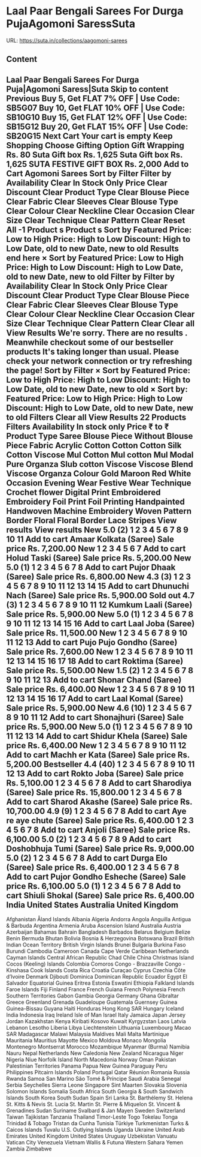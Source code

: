 # Laal Paar Bengali Sarees For Durga PujaAgomoni SaressSuta

URL: https://suta.in/collections/aagomoni-sarees

## Content

Laal Paar Bengali Sarees For Durga Puja|Agomoni Saress|Suta
Skip to content
Previous
Buy 5, Get FLAT 7% OFF | Use Code: SB5G07
Buy 10, Get FLAT 10% OFF | Use Code: SB10G10
Buy 15, Get FLAT 12% OFF | Use Code: SB15G12
Buy 20, Get FLAT 15% OFF | Use Code: SB20G15
Next
Cart
Your cart is empty
Keep Shopping
Choose Gifting Option
Gift Wrapping
Rs. 80
Suta Gift box
Rs. 1,625
Suta Gift box
Rs. 1,625
SUTA FESTIVE GIFT BOX
Rs. 2,000
Add to Cart
Agomoni Sarees
Sort by
Filter
Filter by
Availability
Clear
In Stock Only
Price
Clear
Discount
Clear
Product Type
Clear
Blouse Piece
Clear
Fabric
Clear
Sleeves
Clear
Blouse Type
Clear
Colour
Clear
Neckline
Clear
Occasion
Clear
Size
Clear
Technique
Clear
Pattern
Clear
Reset All
-1
Product
s
Product
s
Sort by
Featured
Price: Low to High
Price: High to Low
Discount: High to Low
Date, old to new
Date, new to old
Results end here
×
Sort by
Featured
Price: Low to High
Price: High to Low
Discount: High to Low
Date, old to new
Date, new to old
Filter by
Filter by
Availability
Clear
In Stock Only
Price
Clear
Discount
Clear
Product Type
Clear
Blouse Piece
Clear
Fabric
Clear
Sleeves
Clear
Blouse Type
Clear
Colour
Clear
Neckline
Clear
Occasion
Clear
Size
Clear
Technique
Clear
Pattern
Clear
Clear all
View Results
We're sorry. There are no results
.
Meanwhile checkout some of our bestseller products
It's taking longer than usual. Please check your network connection or try refreshing the page!
Sort by
Filter
×
Sort by
Featured
Price: Low to High
Price: High to Low
Discount: High to Low
Date, old to new
Date, new to old
×
Sort by:
Featured
Price: Low to High
Price: High to Low
Discount: High to Low
Date, old to new
Date, new to old
Filters
Clear all
View Results
22 Products
Filters
Availability
In stock only
Price
₹
to
₹
Product Type
Saree
Blouse Piece
Without Blouse Piece
Fabric
Acrylic Cotton
Cotton
Cotton Silk
Cotton Viscose
Mul Cotton
Mul cotton
Mul Modal
Pure Organza
Slub cotton
Viscose
Viscose Blend
Viscose Organza
Colour
Gold
Maroon
Red
White
Occasion
Evening Wear
Festive Wear
Technique
Crochet flower
Digital Print
Embroidered
Embroidery
Foil Print
Foil Printing
Handpainted
Handwoven
Machine Embroidery
Woven
Pattern
Border
Floral
Floral Border
Lace
Stripes
View results
View results
New
5.0
(2)
1
2
3
4
5
6
7
8
9
10
11
Add to cart
Amaar Kolkata (Saree)
Sale price
Rs. 7,200.00
New
1
2
3
4
5
6
7
Add to cart
Holud Taski (Saree)
Sale price
Rs. 5,200.00
New
5.0
(1)
1
2
3
4
5
6
7
8
Add to cart
Pujor Dhaak (Saree)
Sale price
Rs. 6,800.00
New
4.3
(3)
1
2
3
4
5
6
7
8
9
10
11
12
13
14
15
Add to cart
Dhunuchi Nach (Saree)
Sale price
Rs. 5,900.00
Sold out
4.7
(3)
1
2
3
4
5
6
7
8
9
10
11
12
Kumkum Laali (Saree)
Sale price
Rs. 5,900.00
New
5.0
(1)
1
2
3
4
5
6
7
8
9
10
11
12
13
14
15
16
Add to cart
Laal Joba (Saree)
Sale price
Rs. 11,500.00
New
1
2
3
4
5
6
7
8
9
10
11
12
13
Add to cart
Pujo Pujo Gondho (Saree)
Sale price
Rs. 7,600.00
New
1
2
3
4
5
6
7
8
9
10
11
12
13
14
15
16
17
18
Add to cart
Roktima (Saree)
Sale price
Rs. 5,500.00
New
1.5
(2)
1
2
3
4
5
6
7
8
9
10
11
12
13
Add to cart
Shonar Chand (Saree)
Sale price
Rs. 6,400.00
New
1
2
3
4
5
6
7
8
9
10
11
12
13
14
15
16
17
Add to cart
Laal Komal (Saree)
Sale price
Rs. 5,900.00
New
4.6
(10)
1
2
3
4
5
6
7
8
9
10
11
12
Add to cart
Shonajhuri (Saree)
Sale price
Rs. 5,900.00
New
5.0
(1)
1
2
3
4
5
6
7
8
9
10
11
12
13
14
Add to cart
Shidur Khela (Saree)
Sale price
Rs. 6,400.00
New
1
2
3
4
5
6
7
8
9
10
11
12
Add to cart
Machh er Kata (Saree)
Sale price
Rs. 5,200.00
Bestseller
4.4
(40)
1
2
3
4
5
6
7
8
9
10
11
12
13
Add to cart
Rokto Joba (Saree)
Sale price
Rs. 5,100.00
1
2
3
4
5
6
7
8
Add to cart
Sharodiya (Saree)
Sale price
Rs. 15,800.00
1
2
3
4
5
6
7
8
Add to cart
Sharod Akashe (Saree)
Sale price
Rs. 10,700.00
4.9
(9)
1
2
3
4
5
6
7
8
Add to cart
Aye re aye chute (Saree)
Sale price
Rs. 6,400.00
1
2
3
4
5
6
7
8
Add to cart
Anjoli (Saree)
Sale price
Rs. 6,100.00
5.0
(2)
1
2
3
4
5
6
7
8
9
Add to cart
Doshobhuja Tumi (Saree)
Sale price
Rs. 9,000.00
5.0
(2)
1
2
3
4
5
6
7
8
Add to cart
Durga Elo (Saree)
Sale price
Rs. 6,400.00
1
2
3
4
5
6
7
8
Add to cart
Pujor Gondho Esheche (Saree)
Sale price
Rs. 6,100.00
5.0
(1)
1
2
3
4
5
6
7
8
Add to cart
Shiuli Shokal (Saree)
Sale price
Rs. 6,400.00
India
United States
Australia
United Kingdom
---
Afghanistan
Åland Islands
Albania
Algeria
Andorra
Angola
Anguilla
Antigua & Barbuda
Argentina
Armenia
Aruba
Ascension Island
Australia
Austria
Azerbaijan
Bahamas
Bahrain
Bangladesh
Barbados
Belarus
Belgium
Belize
Benin
Bermuda
Bhutan
Bolivia
Bosnia & Herzegovina
Botswana
Brazil
British Indian Ocean Territory
British Virgin Islands
Brunei
Bulgaria
Burkina Faso
Burundi
Cambodia
Cameroon
Canada
Cape Verde
Caribbean Netherlands
Cayman Islands
Central African Republic
Chad
Chile
China
Christmas Island
Cocos (Keeling) Islands
Colombia
Comoros
Congo - Brazzaville
Congo - Kinshasa
Cook Islands
Costa Rica
Croatia
Curaçao
Cyprus
Czechia
Côte d’Ivoire
Denmark
Djibouti
Dominica
Dominican Republic
Ecuador
Egypt
El Salvador
Equatorial Guinea
Eritrea
Estonia
Eswatini
Ethiopia
Falkland Islands
Faroe Islands
Fiji
Finland
France
French Guiana
French Polynesia
French Southern Territories
Gabon
Gambia
Georgia
Germany
Ghana
Gibraltar
Greece
Greenland
Grenada
Guadeloupe
Guatemala
Guernsey
Guinea
Guinea-Bissau
Guyana
Haiti
Honduras
Hong Kong SAR
Hungary
Iceland
India
Indonesia
Iraq
Ireland
Isle of Man
Israel
Italy
Jamaica
Japan
Jersey
Jordan
Kazakhstan
Kenya
Kiribati
Kosovo
Kuwait
Kyrgyzstan
Laos
Latvia
Lebanon
Lesotho
Liberia
Libya
Liechtenstein
Lithuania
Luxembourg
Macao SAR
Madagascar
Malawi
Malaysia
Maldives
Mali
Malta
Martinique
Mauritania
Mauritius
Mayotte
Mexico
Moldova
Monaco
Mongolia
Montenegro
Montserrat
Morocco
Mozambique
Myanmar (Burma)
Namibia
Nauru
Nepal
Netherlands
New Caledonia
New Zealand
Nicaragua
Niger
Nigeria
Niue
Norfolk Island
North Macedonia
Norway
Oman
Pakistan
Palestinian Territories
Panama
Papua New Guinea
Paraguay
Peru
Philippines
Pitcairn Islands
Poland
Portugal
Qatar
Réunion
Romania
Russia
Rwanda
Samoa
San Marino
São Tomé & Príncipe
Saudi Arabia
Senegal
Serbia
Seychelles
Sierra Leone
Singapore
Sint Maarten
Slovakia
Slovenia
Solomon Islands
Somalia
South Africa
South Georgia & South Sandwich Islands
South Korea
South Sudan
Spain
Sri Lanka
St. Barthélemy
St. Helena
St. Kitts & Nevis
St. Lucia
St. Martin
St. Pierre & Miquelon
St. Vincent & Grenadines
Sudan
Suriname
Svalbard & Jan Mayen
Sweden
Switzerland
Taiwan
Tajikistan
Tanzania
Thailand
Timor-Leste
Togo
Tokelau
Tonga
Trinidad & Tobago
Tristan da Cunha
Tunisia
Türkiye
Turkmenistan
Turks & Caicos Islands
Tuvalu
U.S. Outlying Islands
Uganda
Ukraine
United Arab Emirates
United Kingdom
United States
Uruguay
Uzbekistan
Vanuatu
Vatican City
Venezuela
Vietnam
Wallis & Futuna
Western Sahara
Yemen
Zambia
Zimbabwe